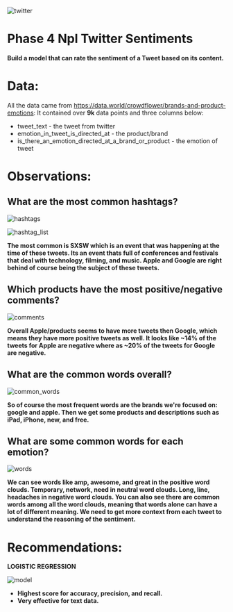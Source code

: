 ![twitter](images/logos.jpg)

# Phase 4 Npl Twitter Sentiments

<b>Build a model that can rate the sentiment of a Tweet based on its content.</b>

# Data:
All the data came from https://data.world/crowdflower/brands-and-product-emotions:
It contained over <b>9k</b> data points and three columns below:
* tweet_text - the tweet from twitter
* emotion_in_tweet_is_directed_at - the product/brand
* is_there_an_emotion_directed_at_a_brand_or_product - the emotion of tweet

# Observations:

## What are the most common hashtags?

![hashtags](images/p1.png)

![hashtag_list](images/p2.png)

**The most common is SXSW which is an event that was happening at the time of these tweets. Its an event thats full of conferences and festivals that deal with technology, filming, and music. Apple and Google are right behind of course being the subject of these tweets.** 

## Which products have the most positive/negative comments?

![comments](images/p3.png)

**Overall Apple/products seems to have more tweets then Google, which means they have more positive tweets as well. It looks like ~14% of the tweets for Apple are negative where as ~20% of the tweets for Google are negative.**

## What are the common words overall?

![common_words](images/p5.png)

**So of course the most frequent words are the brands we're focused on: google and apple. Then we get some products and descriptions such as iPad, iPhone, new, and free.**

## What are some common words for each emotion?

![words](images/p4.png)

**We can see words like amp, awesome, and great in the positive word clouds. Temporary, network, need in neutral word clouds. Long, line, headaches in negative word clouds. You can also see there are common words among all the word clouds, meaning that words alone can have a lot of different meaning. We need to get more context from each tweet to understand the reasoning of the sentiment.**

# Recommendations:
**LOGISTIC REGRESSION**

![model](images/p6.png)

* <b>Highest score for accuracy, precision, and recall.</b>
* <b>Very effective for text data.</b>

